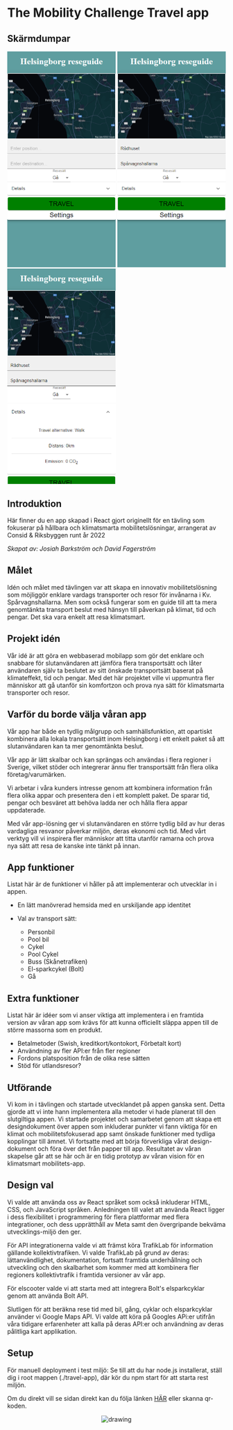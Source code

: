 # **The Mobility Challenge Travel app**

## Skärmdumpar
<p float="left">
<img src="public\App.png" alt="drawing" width="250"/>
<img src="public\AppWithPosition.png" alt="drawing" width="250"/>
<img src="public\AppOpenDetails.png" alt="drawing" width="250"/>
</p>


## Introduktion
Här finner du en app skapad i React gjort originellt för en tävling som fokuserar på hållbara och klimatsmarta mobilitetslösningar, arrangerat av Consid & Riksbyggen runt år 2022

*Skapat av: Josiah Barkström och David Fagerström*

## Målet
Idén och målet med tävlingen var att skapa en innovativ mobilitetslösning som möjliggör enklare vardags transporter och resor för invånarna i Kv. Spårvagnshallarna. Men som också fungerar som en guide till att ta mera genomtänkta transport beslut med hänsyn till påverkan på klimat, tid och pengar. Det ska vara enkelt att resa klimatsmart.

## Projekt idén
Vår idé är att göra en webbaserad mobilapp som gör det enklare och snabbare för slutanvändaren att jämföra flera transportsätt och låter användaren själv ta beslutet av sitt önskade transportsätt baserat på klimateffekt, tid och pengar. Med det här projektet ville vi uppmuntra fler människor att gå utanför sin komfortzon och prova nya sätt för klimatsmarta transporter och resor.

## Varför du borde välja våran app
Vår app har både en tydlig målgrupp och samhällsfunktion, att opartiskt kombinera alla lokala transportsätt inom Helsingborg i ett enkelt paket så att slutanvändaren kan ta mer genomtänkta beslut.

Vår app är lätt skalbar och kan sprängas och användas i flera regioner i Sverige, vilket stöder och integrerar ännu fler transportsätt från flera olika företag/varumärken.

Vi arbetar i våra kunders intresse genom att kombinera information från flera olika appar och presentera den i ett komplett paket. De sparar tid, pengar och besväret att behöva ladda ner och hålla flera appar uppdaterade.

Med vår app-lösning ger vi slutanvändaren en större tydlig bild av hur deras vardagliga resvanor påverkar miljön, deras ekonomi och tid. Med vårt verktyg vill vi inspirera fler människor att titta utanför ramarna och prova nya sätt att resa de kanske inte tänkt på innan.


## App funktioner
Listat här är de funktioner vi håller på att implementerar och utvecklar in i appen.

- En lätt manövrerad hemsida med en urskiljande app identitet

- Val av transport sätt:

    - Personbil
    - Pool bil
    - Cykel
    - Pool Cykel
    - Buss (Skånetrafiken)
    - El-sparkcykel (Bolt)
    - Gå
    
## Extra funktioner
Listat här är idéer som vi anser viktiga att implementera i en framtida version av våran app som krävs för att kunna officiellt släppa appen till de större massorna som en produkt.

- Betalmetoder (Swish, kreditkort/kontokort, Förbetalt kort)
- Användning av fler API:er från fler regioner
- Fordons platsposition från de olika rese sätten
- Stöd för utlandsresor?

## Utförande
Vi kom in i tävlingen och startade utvecklandet på appen ganska sent. Detta gjorde att vi inte hann implementera alla metoder vi hade planerat till den slutgiltiga appen. Vi startade projektet och samarbetet genom att skapa ett designdokument över appen som inkluderar punkter vi fann viktiga för en klimat och mobilitetsfokuserad app samt önskade funktioner med tydliga kopplingar till ämnet. Vi fortsatte med att börja förverkliga vårat design-dokument och föra över det från papper till app. Resultatet av våran skapelse går att se här och är en tidig prototyp av våran vision för en klimatsmart mobilitets-app.

## Design val
Vi valde att använda oss av React språket som också inkluderar HTML, CSS, och JavaScript språken. Anledningen till valet att använda React ligger i dess flexibilitet i programmering för flera plattformar med flera integrationer, och dess upprätthåll av Meta samt den övergripande bekväma utvecklings-miljö den ger.

För API integrationerna valde vi att främst köra TrafikLab för information gällande kollektivtrafiken. Vi valde TrafikLab på grund av deras: lättanvändlighet, dokumentation, fortsatt framtida underhållning och utveckling och den skalbarhet som kommer med att kombinera fler regioners kollektivtrafik i framtida versioner av vår app.

För elscooter valde vi att starta med att integrera Bolt's elsparkcyklar genom att använda Bolt API.

Slutligen för att beräkna rese tid med bil, gång, cyklar och elsparkcyklar använder vi Google Maps API. Vi valde att köra på Googles APi:er utifrån våra tidigare erfarenheter att kalla på deras API:er och användning av deras pålitliga kart applikation.

## Setup
För manuell deployment i test miljö: Se till att du har node.js installerat, ställ dig i root mappen (./travel-app), där kör du npm start för att starta rest miljön.

Om du direkt vill se sidan direkt kan du följa länken <a  href=https://rese.xn--ml-yia.net/ >HÄR</a> eller skanna qr-koden.


<p align="center">
   <img src="public\qrcode_rese.mål.net.png" alt="drawing" width="200"/>
</p>
